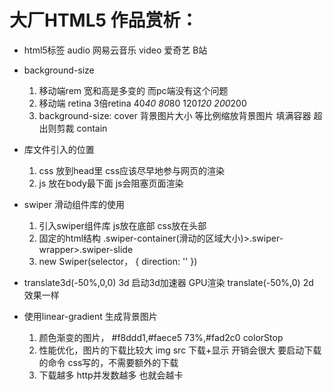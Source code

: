 # 大厂HTML5 作品赏析：

- html5标签
    audio   网易云音乐
    video   爱奇艺 B站

- background-size
    1. 移动端rem  宽和高是多变的  而pc端没有这个问题
    2. 移动端 retina 3倍retina 
          40*40   80*80   120*120
          200*200
    3. background-size: cover 背景图片大小
          等比例缩放背景图片 填满容器
          超出则剪裁
          contain 

- 库文件引入的位置
    1. css 放到head里
            css应该尽早地参与网页的渲染  
    2. js 放在body最下面
            js会阻塞页面渲染

- swiper 滑动组件库的使用
    1. 引入swiper组件库
            js放在底部      css放在头部
    2. 固定的html结构
            .swiper-container(滑动的区域大小)>.swiper-wrapper>.swiper-slide
    3. new Swiper(selector， {
            direction: ''
         }) 

- translate3d(-50%,0,0)  3d   启动3d加速器 GPU渲染
    translate(-50%,0)  2d
    效果一样

- 使用linear-gradient  生成背景图片
    1. 颜色渐变的图片， #f8ddd1,#faece5 73%,#fad2c0  colorStop
    2. 性能优化，图片的下载比较大
        img    src  下载+显示  开销会很大 要启动下载的命令
        css写的，不需要额外的下载
    3. 下载越多  http并发数越多  也就会越卡
